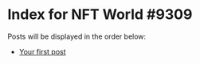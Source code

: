 # Index for NFT World #9309
Posts will be displayed in the order below:

- [Your first post](./001-first.md)

